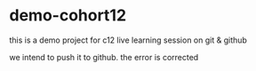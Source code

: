 # demo-cohort12
this is a demo project for c12 live learning session on git &amp; github

we intend to push it to github. the error is corrected
